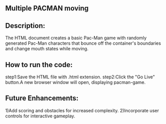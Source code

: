 ## Multiple PACMAN moving
## Description:
The HTML document creates a basic Pac-Man game with randomly generated Pac-Man characters that bounce off the container's boundaries and change mouth states while moving.
## How to run the code:
step1:Save the HTML file with .html extension.
step2:Click the "Go Live" button.A new browser window will open, displaying pacman-game.
## Future Enhancements:
1)Add scoring and obstacles for increased complexity.
2)Incorporate user controls for interactive gameplay.

